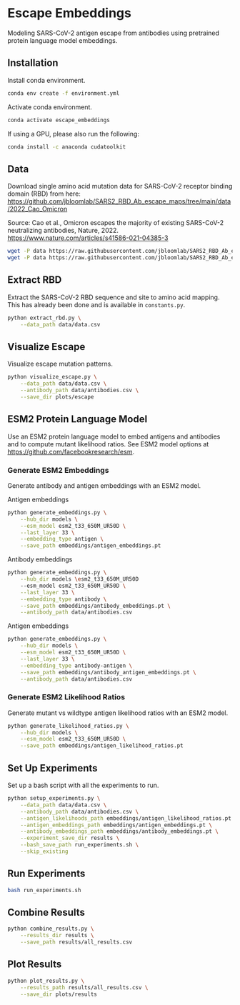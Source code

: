 # Escape Embeddings

Modeling SARS-CoV-2 antigen escape from antibodies using pretrained protein language model embeddings.


## Installation

Install conda environment.
```bash
conda env create -f environment.yml
```

Activate conda environment.
```bash
conda activate escape_embeddings
```

If using a GPU, please also run the following:
```bash
conda install -c anaconda cudatoolkit
```


## Data

Download single amino acid mutation data for SARS-CoV-2 receptor binding domain (RBD) from here: https://github.com/jbloomlab/SARS2_RBD_Ab_escape_maps/tree/main/data/2022_Cao_Omicron

Source: Cao et al., Omicron escapes the majority of existing SARS-CoV-2 neutralizing antibodies, Nature, 2022. https://www.nature.com/articles/s41586-021-04385-3

```bash
wget -P data https://raw.githubusercontent.com/jbloomlab/SARS2_RBD_Ab_escape_maps/main/data/2022_Cao_Omicron/antibodies.csv
wget -P data https://raw.githubusercontent.com/jbloomlab/SARS2_RBD_Ab_escape_maps/main/data/2022_Cao_Omicron/data.csv
```


## Extract RBD

Extract the SARS-CoV-2 RBD sequence and site to amino acid mapping. This has already been done and is available in `constants.py`.

```bash
python extract_rbd.py \
    --data_path data/data.csv
```


## Visualize Escape

Visualize escape mutation patterns.

```bash
python visualize_escape.py \
    --data_path data/data.csv \
    --antibody_path data/antibodies.csv \
    --save_dir plots/escape
```


## ESM2 Protein Language Model

Use an ESM2 protein language model to embed antigens and antibodies and to compute mutant likelihood ratios. See ESM2 model options at https://github.com/facebookresearch/esm.


### Generate ESM2 Embeddings

Generate antibody and antigen embeddings with an ESM2 model.

Antigen embeddings
```bash
python generate_embeddings.py \
    --hub_dir models \
    --esm_model esm2_t33_650M_UR50D \
    --last_layer 33 \
    --embedding_type antigen \
    --save_path embeddings/antigen_embeddings.pt
```

Antibody embeddings
```bash
python generate_embeddings.py \
    --hub_dir models \esm2_t33_650M_UR50D
    --esm_model esm2_t33_650M_UR50D \
    --last_layer 33 \
    --embedding_type antibody \
    --save_path embeddings/antibody_embeddings.pt \
    --antibody_path data/antibodies.csv
```

Antigen embeddings
```bash
python generate_embeddings.py \
    --hub_dir models \
    --esm_model esm2_t33_650M_UR50D \
    --last_layer 33 \
    --embedding_type antibody-antigen \
    --save_path embeddings/antibody_antigen_embeddings.pt \
    --antibody_path data/antibodies.csv
```


### Generate ESM2 Likelihood Ratios

Generate mutant vs wildtype antigen likelihood ratios with an ESM2 model.

```bash
python generate_likelihood_ratios.py \
    --hub_dir models \
    --esm_model esm2_t33_650M_UR50D \
    --save_path embeddings/antigen_likelihood_ratios.pt
```


## Set Up Experiments

Set up a bash script with all the experiments to run.

```bash
python setup_experiments.py \
    --data_path data/data.csv \
    --antibody_path data/antibodies.csv \
    --antigen_likelihoods_path embeddings/antigen_likelihood_ratios.pt \
    --antigen_embeddings_path embeddings/antigen_embeddings.pt \
    --antibody_embeddings_path embeddings/antibody_embeddings.pt \
    --experiment_save_dir results \
    --bash_save_path run_experiments.sh \
    --skip_existing
```

## Run Experiments

```bash
bash run_experiments.sh
```


## Combine Results

```bash
python combine_results.py \
    --results_dir results \
    --save_path results/all_results.csv
```


## Plot Results

```bash
python plot_results.py \
    --results_path results/all_results.csv \
    --save_dir plots/results
```
